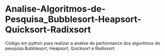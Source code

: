 # Analise-Algoritmos-de-Pesquisa_Bubblesort-Heapsort-Quicksort-Radixsort
Código em python para realizar a analise de performance dos algoritmos de pesquisa Bubblesort, Heapsort, Quicksort e Radixsort.
